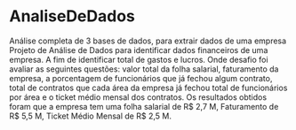 # AnaliseDeDados
Análise completa de 3 bases de dados, para extrair dados de uma empresa
Projeto de Análise de Dados para identificar dados financeiros de uma empresa. A fim de identificar total de gastos e lucros. Onde desafio foi avaliar as seguintes questões: valor total da folha salarial, faturamento da empresa,  a porcentagem de funcionários que já fechou algum contrato, total de contratos que cada área da empresa já fechou total de funcionários por área e o ticket médio mensal dos contratos. Os resultados obtidos foram que a empresa tem uma folha salarial de R$ 2,7 M, Faturamento de R$ 5,5 M, Ticket Médio Mensal de R$ 2,5 M.
